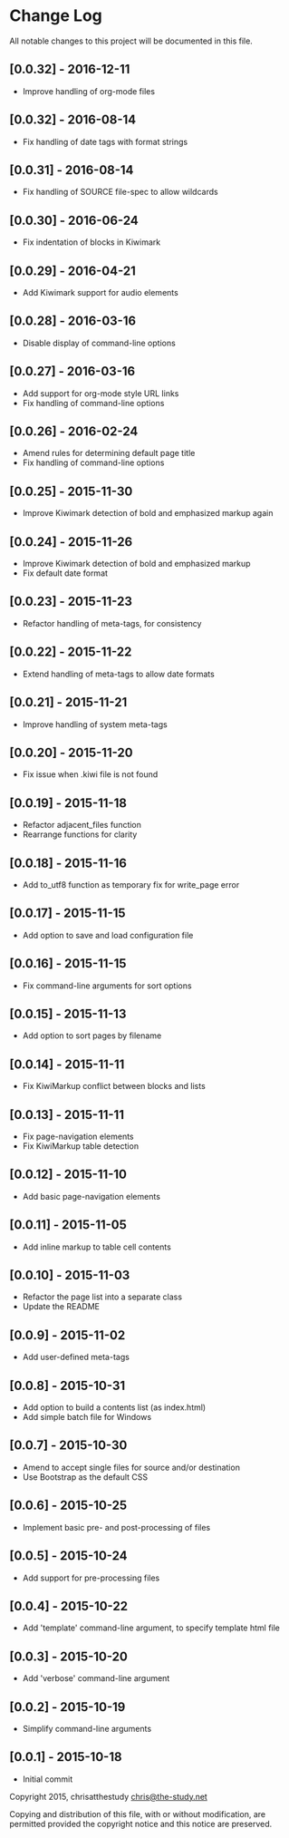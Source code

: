 # Change Log
All notable changes to this project will be documented in this file.

## [0.0.32] - 2016-12-11
- Improve handling of org-mode files

## [0.0.32] - 2016-08-14
- Fix handling of date tags with format strings

## [0.0.31] - 2016-08-14
- Fix handling of SOURCE file-spec to allow wildcards

## [0.0.30] - 2016-06-24
- Fix indentation of blocks in Kiwimark

## [0.0.29] - 2016-04-21
- Add Kiwimark support for audio elements

## [0.0.28] - 2016-03-16
- Disable display of command-line options

## [0.0.27] - 2016-03-16
- Add support for org-mode style URL links
- Fix handling of command-line options

## [0.0.26] - 2016-02-24
- Amend rules for determining default page title
- Fix handling of command-line options

## [0.0.25] - 2015-11-30
- Improve Kiwimark detection of bold and emphasized markup again

## [0.0.24] - 2015-11-26
- Improve Kiwimark detection of bold and emphasized markup
- Fix default date format

## [0.0.23] - 2015-11-23
- Refactor handling of meta-tags, for consistency

## [0.0.22] - 2015-11-22
- Extend handling of meta-tags to allow date formats

## [0.0.21] - 2015-11-21
- Improve handling of system meta-tags

## [0.0.20] - 2015-11-20
- Fix issue when .kiwi file is not found

## [0.0.19] - 2015-11-18
- Refactor adjacent_files function
- Rearrange functions for clarity

## [0.0.18] - 2015-11-16
- Add to_utf8 function as temporary fix for write_page error

## [0.0.17] - 2015-11-15
- Add option to save and load configuration file

## [0.0.16] - 2015-11-15
- Fix command-line arguments for sort options

## [0.0.15] - 2015-11-13
- Add option to sort pages by filename

## [0.0.14] - 2015-11-11
- Fix KiwiMarkup conflict between blocks and lists

## [0.0.13] - 2015-11-11
- Fix page-navigation elements
- Fix KiwiMarkup table detection

## [0.0.12] - 2015-11-10
- Add basic page-navigation elements

## [0.0.11] - 2015-11-05
- Add inline markup to table cell contents

## [0.0.10] - 2015-11-03
- Refactor the page list into a separate class
- Update the README

## [0.0.9] - 2015-11-02
- Add user-defined meta-tags

## [0.0.8] - 2015-10-31
- Add option to build a contents list (as index.html)
- Add simple batch file for Windows

## [0.0.7] - 2015-10-30
- Amend to accept single files for source and/or destination
- Use Bootstrap as the default CSS

## [0.0.6] - 2015-10-25
- Implement basic pre- and post-processing of files

## [0.0.5] - 2015-10-24
- Add support for pre-processing files

## [0.0.4] - 2015-10-22
- Add 'template' command-line argument, to specify template html file

## [0.0.3] - 2015-10-20
- Add 'verbose' command-line argument

## [0.0.2] - 2015-10-19
- Simplify command-line arguments

## [0.0.1] - 2015-10-18
- Initial commit

Copyright 2015, chrisatthestudy <chris@the-study.net>

Copying and distribution of this file, with or without modification, are
permitted provided the copyright notice and this notice are preserved.
